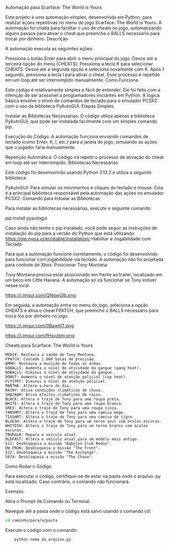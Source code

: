 Automação para Scarface: The World is Yours

Este projeto é uma automação simples, desenvolvida em Python, para realizar ações repetitivas no menu do jogo Scarface: The World is Yours. A automação foi criada para facilitar o uso de cheats no jogo, automatizando alguns passos para ativar o cheat que preenche o BALLS necessário para trocar por dinheiro.
Descrição

A automação executa as seguintes ações:

Pressiona o botão Enter para abrir o menu principal do jogo.
Desce até a terceira opção do menu (CHEATS).
Pressiona a tecla K para selecionar CHEATS.
Desce até a segunda opção e seleciona novamente com K.
Após 1 segundo, pressiona a tecla I para ativar o cheat.
Esse processo é repetido em um loop até ser interrompido manualmente.
Como Funciona

Este código é relativamente simples e fácil de entender. Ele foi feito com a intenção de ser acessível a programadores iniciantes em Python. A lógica básica envolve o envio de comandos de teclado para o emulador PCSX2 com o uso da biblioteca PyAutoGUI.
Etapas Simples:

Instalar as Bibliotecas Necessárias:
O código utiliza apenas a biblioteca PyAutoGUI, que pode ser instalada facilmente com um simples comando pip.

Execução do Código:
A automação funciona enviando comandos de teclado (como Enter, K, I, etc.) para a janela do jogo, simulando as ações que o jogador faria manualmente.

Repetição Automática:
O código irá repetir o processo de ativação do cheat em loop até ser interrompido.
Bibliotecas Necessárias

Este código foi desenvolvido usando Python 3.13.2 e utiliza a seguinte biblioteca:

PyAutoGUI: Para simular os movimentos e cliques do teclado e mouse. Esta é a principal biblioteca responsável pela automação das ações no emulador PCSX2.
Comando para Instalar as Bibliotecas

Para instalar as bibliotecas necessárias, execute o seguinte comando:

pip install pyautogui

Caso ainda não tenha o pip instalado, você pode seguir as instruções de instalação do pip para a versão do Python que está utilizando: https://pip.pypa.io/en/stable/installation/
Habilitar a Jogabilidade com Teclado

Para que a automação funcione corretamente, o código foi desenvolvido para funcionar com jogabilidade via teclado. A automação não foi projetada para controle de Xbox.
Posicionar Tony Montana

Tony Montana precisa estar posicionado em frente ao trailer, localizado em um beco em Little Havana. A automação só irá funcionar se Tony estiver nesse local.

https://i.imgur.com/QNgwGlb.png

Em seguida, a automação entra no menu do jogo, seleciona a opção CHEATS e ativa o cheat FPATCH, que preenche o BALLS necessário para trocá-los por dinheiro no jogo.

https://i.imgur.com/0BawhlT.png

https://i.imgur.com/fHsyzbm.png

Cheats para Scarface: The World is Yours

    MEDIK: Restaura a saúde de Tony Montana.
    FPATCH: Concede 1.000 balas de precisão.
    AMMO: Restaura a munição de todas as armas.
    GOBALLS: Aumenta o nível de atividade da gangue (gang heat).
    NOBALLS: Diminui o nível de atividade da gangue.
    DONUT: Aumenta o nível de atenção policial (cop heat).
    FLYSTRT: Diminui o nível de atenção policial.
    MARTHA: Altera a hora do dia.
    RAINY: Ativa condições climáticas de chuva.
    SHAZAAM: Ativa efeitos climáticos de raios.
    BLACK: Altera o traje de Tony para uma roupa preta.
    WHITE: Altera o traje de Tony para uma roupa branca.
    GREY: Altera o traje de Tony para uma roupa cinza.
    TANSHRT: Altera o traje de Tony para uma camisa bege.
    TIGSHRT: Altera o traje de Tony para uma camisa de tigre.
    BLUESH: Altera o traje de Tony para um terno azul com óculos escuros.
    WHITESH: Altera o traje de Tony para um terno branco com óculos escuros.
    TBURGLR: Repara o veículo atual.
    OLDFAST: Altera o veículo atual para um modelo mais antigo.
    S13: Desbloqueia a missão "Babylon Club Redux".
    DW_FRON: Desbloqueia a missão "The Front".
    S12: Desbloqueia a missão "The Exchange".
    S07A: Desbloqueia a missão "The Chase".

Como Rodar o Código

Para executar o código, certifique-se de estar na pasta onde o arquivo .py está localizado. Caso contrário, o comando não funcionará.

Exemplo:

Abra o Prompt de Comando ou Terminal.

 Navegue até a pasta onde o código está salvo usando o comando cd:
```bash
cd caminho/para/a/pasta
```
Execute o código com o comando:
```bash
    python nome_do_arquivo.py
```